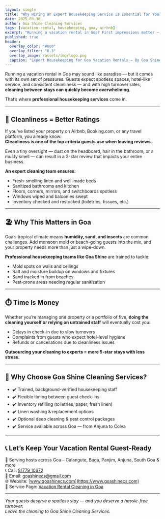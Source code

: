 ```yaml
---
layout: single
title: "Why Hiring an Expert Housekeeping Service is Essential for Your Goa Vacation Rental"
date: 2025-09-30
author: Goa Shine Cleaning Services
tags: [vacation-rental, housekeeping, goa, airbnb]
excerpt: "Running a vacation rental in Goa? First impressions matter — and professional housekeeping can make or break your guest reviews."
published: true
header:
  overlay_color: "#000"
  overlay_filter: "0.3"
  overlay_image: /assets/img/logo.png
  caption: "Expert Housekeeping for Goa Vacation Rentals – By Goa Shine"
---
```


Running a vacation rental in Goa may sound like paradise — but it comes with its own set of pressures. Guests expect spotless spaces, hotel-like service, and consistent cleanliness — and with high turnover rates, **cleaning between stays can quickly become overwhelming**.

That’s where **professional housekeeping services** come in.

---

## 🧼 Cleanliness = Better Ratings

If you've listed your property on Airbnb, Booking.com, or any travel platform, you already know:  
**Cleanliness is one of the top criteria guests use when leaving reviews.**

Even a tiny oversight — dust on the headboard, hair in the bathroom, or a musty smell — can result in a 3-star review that impacts your entire business.

**An expert cleaning team ensures:**

- Fresh-smelling linen and well-made beds  
- Sanitized bathrooms and kitchen  
- Floors, corners, mirrors, and switchboards spotless  
- Windows wiped and balconies swept  
- Inventory checked and restocked (toiletries, tissues, etc.)

---

## 🏖️ Why This Matters in Goa

Goa’s tropical climate means **humidity, sand, and insects** are common challenges. Add monsoon mold or beach-going guests into the mix, and your property needs more than just a wipe-down.

**Professional housekeeping teams like Goa Shine** are trained to tackle:

- Mold spots on walls and ceilings  
- Salt and moisture buildup on windows and fixtures  
- Sand tracked in from beaches  
- Pest-prone areas needing regular sanitization

---

## ⏱️ Time Is Money

Whether you’re managing one property or a portfolio of five, **doing the cleaning yourself or relying on untrained staff** will eventually cost you:

- Delays in check-in due to slow turnovers  
- Complaints from guests who expect hotel-level hygiene  
- Refunds or cancellations due to cleanliness issues

**Outsourcing your cleaning to experts = more 5-star stays with less stress.**

---

## 🤝 Why Choose Goa Shine Cleaning Services?

- ✔️ Trained, background-verified housekeeping staff  
- ✔️ Flexible timing between guest check-ins  
- ✔️ Inventory refilling (toiletries, paper, fresh linen)  
- ✔️ Linen washing & replacement options  
- ✔️ Optional deep cleaning & pest control packages  
- ✔️ Service available across Goa — from Anjuna to Colva

---

## 📞 Let’s Keep Your Vacation Rental Guest-Ready

📍 Serving hosts across Goa – Calangute, Baga, Panjim, Anjuna, South Goa & more  
📞 Call: [81779 10672](tel:+918177910672)  
📧 Email: [goashinecs@gmail.com](mailto:goashinecs@gmail.com)  
🌐 Website: [www.goashinecs.com](https://www.goashinecs.com)  
🔗 Service Page: [Vacation Rental Cleaning in Goa](https://www.goashinecs.com/housekeeping-services-goa.html)

---

*Your guests deserve a spotless stay — and you deserve a hassle-free turnover.  
Leave the cleaning to Goa Shine Cleaning Services.*
